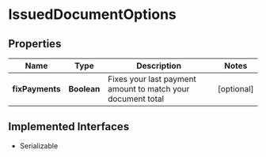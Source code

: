 

# IssuedDocumentOptions


## Properties

Name | Type | Description | Notes
------------ | ------------- | ------------- | -------------
**fixPayments** | **Boolean** | Fixes your last payment amount to match your document total |  [optional]


## Implemented Interfaces

* Serializable


